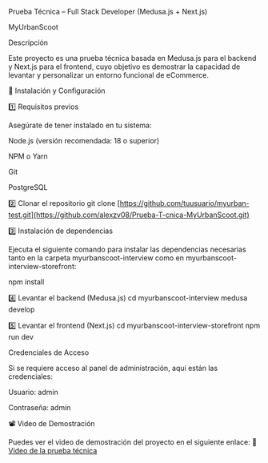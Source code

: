 Prueba Técnica – Full Stack Developer (Medusa.js + Next.js)

MyUrbanScoot

Descripción

Este proyecto es una prueba técnica basada en Medusa.js para el backend y Next.js para el frontend, cuyo objetivo es demostrar la capacidad de levantar y personalizar un entorno funcional de eCommerce.


🚀 Instalación y Configuración

1️⃣ Requisitos previos

Asegúrate de tener instalado en tu sistema:

Node.js (versión recomendada: 18 o superior)

NPM o Yarn

Git

PostgreSQL

2️⃣ Clonar el repositorio
git clone [https://github.com/tuusuario/myurban-test.git](https://github.com/alexzv08/Prueba-T-cnica-MyUrbanScoot.git)

3️⃣ Instalación de dependencias

Ejecuta el siguiente comando para instalar las dependencias necesarias tanto en la carpeta myurbanscoot-interview como en myurbanscoot-interview-storefront:

npm install

4️⃣ Levantar el backend (Medusa.js)
cd myurbanscoot-interview
medusa develop

5️⃣ Levantar el frontend (Next.js)
cd myurbanscoot-interview-storefront
npm run dev


Credenciales de Acceso

Si se requiere acceso al panel de administración, aquí están las credenciales:

Usuario: admin

Contraseña: admin


📽️ Video de Demostración

Puedes ver el video de demostración del proyecto en el siguiente enlace:
🔗 [Video de la prueba técnica](https://youtu.be/pwioRDwr8XU)
